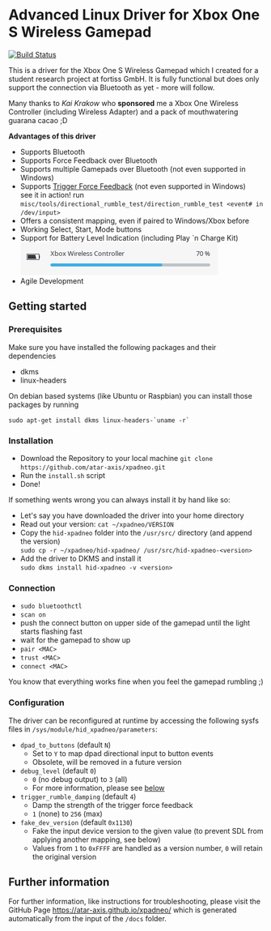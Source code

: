 # Advanced Linux Driver for Xbox One S Wireless Gamepad

[![Build Status](https://travis-ci.org/atar-axis/xpadneo.svg?branch=master)](https://travis-ci.org/atar-axis/xpadneo)

This is a driver for the Xbox One S Wireless Gamepad which I created for a student research project at fortiss GmbH.
It is fully functional but does only support the connection via Bluetooth as yet - more will follow.

Many thanks to *Kai Krakow* who **sponsored** me a Xbox One Wireless Controller (including Wireless Adapter) and a pack of mouthwatering guarana cacao ;D

**Advantages of this driver**
* Supports Bluetooth <i class="fab fa-bluetooth"></i>
* Supports Force Feedback over Bluetooth
* Supports multiple Gamepads over Bluetooth (not even supported in Windows)
* Supports [Trigger Force Feedback](https://www.youtube.com/watch?v=G4PHupKm2OQ) (not even supported in Windows)  
  see it in action! run `misc/tools/directional_rumble_test/direction_rumble_test <event# in /dev/input>`
* Offers a consistent mapping, even if paired to Windows/Xbox before
* Working Select, Start, Mode buttons
* Support for Battery Level Indication (including Play `n Charge Kit)  
  ![Battery Level Indication](./img/battery_support.png)
* Agile Development

## Getting started
### Prerequisites
Make sure you have installed the following packages and their dependencies
* dkms
* linux-headers

On debian based systems (like Ubuntu or Raspbian) you can install those packages by running  
```
sudo apt-get install dkms linux-headers-`uname -r`
```

### Installation
* Download the Repository to your local machine 
  `git clone https://github.com/atar-axis/xpadneo.git`
* Run the `install.sh` script
* Done!

If something wents wrong you can always install it by hand like so:
* Let's say you have downloaded the driver into your home directory
* Read out your version: `cat ~/xpadneo/VERSION`
* Copy the `hid-xpadneo` folder into the `/usr/src/` directory (and append the version)  
  `sudo cp -r ~/xpadneo/hid-xpadneo/ /usr/src/hid-xpadneo-<version>`
* Add the driver to DKMS and install it  
  `sudo dkms install hid-xpadneo -v <version>`

### Connection
* `sudo bluetoothctl`
* `scan on`
* push the connect button on upper side of the gamepad until the light starts flashing fast
* wait for the gamepad to show up 
* `pair <MAC>`
* `trust <MAC>`
* `connect <MAC>`

You know that everything works fine when you feel the gamepad rumbling ;)


### Configuration
The driver can be reconfigured at runtime by accessing the following sysfs
files in `/sys/module/hid_xpadneo/parameters`:

* `dpad_to_buttons` (default `N`)
  * Set to `Y` to map dpad directional input to button events
  * Obsolete, will be removed in a future version
* `debug_level` (default `0`)
  * `0` (no debug output) to `3` (all)
  * For more information, please see [below](https://github.com/atar-axis/xpadneo#troubleshooting)
* `trigger_rumble_damping` (default `4`)
  * Damp the strength of the trigger force feedback
  * `1` (none) to `256` (max)
* `fake_dev_version` (default `0x1130`)
  * Fake the input device version to the given value (to prevent SDL from applying another mapping, see below)
  * Values from `1` to `0xFFFF` are handled as a version number, `0` will retain the original version


## Further information

For further information, like instructions for troubleshooting, please visit the GitHub Page https://atar-axis.github.io/xpadneo/ which is generated automatically from the input of the `/docs` folder.
